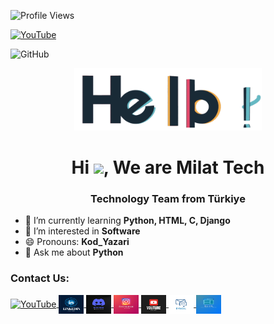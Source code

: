 <!-- Visitor badge -->
![Profile Views](https://komarev.com/ghpvc/?username=Star-Nova&color=green)

<!-- YouTube Badge -->
[![YouTube](https://img.shields.io/badge/YouTube-Channel-%23E62117)](https://www.youtube.com/channel/UCUC_tAhpw0kW-svWJRTrNAQ)

<!-- GitHub Followers Badge -->
![GitHub](https://img.shields.io/github/followers/Star-Nova?label=Follow%20Me%21&style=social)

<!-- GIF -->
<p align="center">
  <img src="https://github.com/Star-Nova/Star-Nova/blob/main/Hello.gif" alt="Hello GIF" width="300" height="100"/>
</p>

<!-- Title and Subtitle -->
<h1 align="center">Hi <img src="https://media.giphy.com/media/hvRJCLFzcasrR4ia7z/giphy.gif" width="30px"/>, We are Milat Tech</h1>
<h3 align="center">Technology Team from Türkiye</h3>

<!-- About Section -->
<ul>
  <li>🌱 I’m currently learning <strong>Python, HTML, C, Django</strong></li>
  <li>👀 I’m interested in <strong>Software</strong></li>
  <li>😄 Pronouns: <strong>Kod_Yazari</strong></li>
  <li>💬 Ask me about <strong>Python</strong></li>
</ul>

<!-- Contact Us Section -->
<h3 align="left">Contact Us:</h3>
<p align="left">
  <a href="https://www.youtube.com/channel/UCUC_tAhpw0kW-svWJRTrNAQ" target="_blank">
    <img align="center" src="https://raw.githubusercontent.com/rahuldkjain/github-profile-readme-generator/master/src/images/icons/Social/youtube.svg" alt="YouTube" height="30" width="40" />
  </a>
  <a href="https://www.facebook.com" target="_blank">
    <img align="center" src="1.png" alt="Facebook" height="30" width="40" />
  </a>
  <a href="https://www.twitter.com" target="_blank">
    <img align="center" src="2.png" alt="Twitter" height="30" width="40" />
  </a>
  <a href="https://www.instagram.com" target="_blank">
    <img align="center" src="3.png" alt="Instagram" height="30" width="40" />
  </a>
  <a href="https://www.linkedin.com" target="_blank">
    <img align="center" src="4.png" alt="LinkedIn" height="30" width="40" />
  </a>
  <a href="https://www.github.com" target="_blank">
    <img align="center" src="5.png" alt="GitHub" height="30" width="40" />
  </a>
  <a href="https://www.tiktok.com" target="_blank">
    <img align="center" src="6.png" alt="TikTok" height="30" width="40" />
  </a>
</p>


